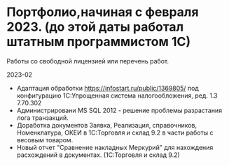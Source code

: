 # Портфолио,начиная с февраля 2023. (до этой даты работал штатным программистом 1С)
Работы со свободной лицензией или перечень работ.

2023-02 
- Адаптация обработки https://infostart.ru/public/1369805/ под конфигурацию 1С:Упрощенная система налогообложения, ред. 1.3 7.70.302
- Администрировани MS SQL 2012 - решение проблемы разрастания лога транзакций.
- Доработка документов Заявка, Реализация, справочников, Номенклатура, ОКЕИ в 1С:Торговля и склад 9.2 в части работы с весовым товаром.
- Новый отчет "Сравнение накладных Меркурий" для нахождения расхождений в документах. (1С:Торговля и склад 9.2)
